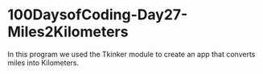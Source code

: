 # 100DaysofCoding-Day27-Miles2Kilometers

In this program we used the Tkinker module to create an app that converts miles into Kilometers. 
